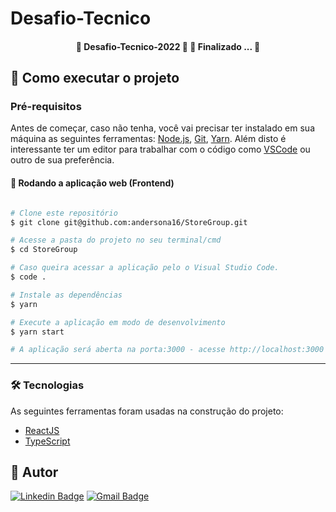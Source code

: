 # Desafio-Tecnico

<h4 align="center">
	🚀 Desafio-Tecnico-2022 🚀  🚧 Finalizado ... 🚧
</h4>

## 🚀 Como executar o projeto

### Pré-requisitos

Antes de começar, caso não tenha, você vai precisar ter instalado em sua máquina as seguintes ferramentas:
[Node.js](https://nodejs.org/en/), [Git](https://git-scm.com), [Yarn](https://classic.yarnpkg.com/lang/en/docs/install/#windows-stable).
Além disto é interessante ter um editor para trabalhar com o código como [VSCode](https://code.visualstudio.com/) ou outro de sua preferência.

#### 🧭 Rodando a aplicação web (Frontend)

```bash

# Clone este repositório
$ git clone git@github.com:andersona16/StoreGroup.git

# Acesse a pasta do projeto no seu terminal/cmd
$ cd StoreGroup

# Caso queira acessar a aplicação pelo o Visual Studio Code.
$ code .

# Instale as dependências
$ yarn

# Execute a aplicação em modo de desenvolvimento
$ yarn start

# A aplicação será aberta na porta:3000 - acesse http://localhost:3000

```

---

### 🛠 Tecnologias

As seguintes ferramentas foram usadas na construção do projeto:

- [ReactJS](https://pt-br.reactjs.org/)
- [TypeScript](https://www.typescriptlang.org/)

## 🦸 Autor

[![Linkedin Badge](https://img.shields.io/badge/-Anderson-blue?style=flat-square&logo=Linkedin&logoColor=white&link=https://www.linkedin.com/in/andersonaraujjo/)](https://www.linkedin.com/in/andersonaraujjo/)
[![Gmail Badge](https://img.shields.io/badge/-andersonaraujoc1@gmail.com-c14438?style=flat-square&logo=Gmail&logoColor=white&link=mailto:andersonaraujoc1@gmail.com)](mailto:andersonaraujoc1@gmail.com)
